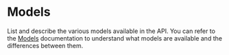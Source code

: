 # Models

List and describe the various models available in the API. You can refer to the [Models](/docs/models) documentation to understand what models are available and the differences between them.
